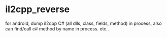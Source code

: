 # il2cpp_reverse
for android, dump il2cpp C# (all dlls, class, fields, method) in process, also can find/call c# method by name in process. etc..
